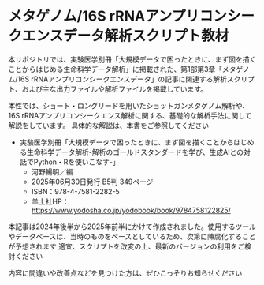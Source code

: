 # メタゲノム/16S rRNAアンプリコンシークエンスデータ解析スクリプト教材

本リポジトリでは、実験医学別冊「大規模データで困ったときに、まず図を描くことからはじめる生命科学データ解析」に掲載された、第1部第3章「メタゲノム/16S rRNAアンプリコンシークエンスデータ」の記事に関連する解析スクリプト、および主な出力ファイルや解析ファイルを掲載しています。

本性では、ショート・ロングリードを用いたショットガンメタゲノム解析や、16S rRNAアンプリコンシークエンス解析に関する、基礎的な解析手法に関して解説をしています。
具体的な解説は、本書をご参照してください

* 実験医学別冊「大規模データで困ったときに、まず図を描くことからはじめる生命科学データ解析-解析のゴールドスタンダードを学び、生成AIとの対話でPython・Rを使いこなす-」
  * 河野暢明／編
  * 2025年06月30日発行 B5判 349ページ
  * ISBN：978-4-7581-2282-5
  * 羊土社HP：https://www.yodosha.co.jp/yodobook/book/9784758122825/


本記事は2024年後半から2025年前半にかけて作成されました。使用するツールやデータベースは、当時のものをベースとしているため、次第に陳腐化することが予想されます
適宜、スクリプトを改変の上、最新のバージョンの利用をご検討ください

内容に間違いや改善点などを見つけた方は、ぜひこっそりお知らせください
